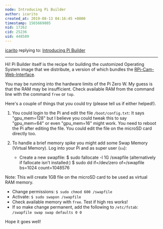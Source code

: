 ```yaml
---
node: Introducing Pi Builder
author: icarito
created_at: 2019-08-13 04:16:45 +0000
timestamp: 1565669805
nid: 17262
cid: 25236
uid: 448589
---
```




[icarito](../profile/icarito) replying to: [Introducing Pi Builder](../notes/icarito/10-21-2018/introducing-pi-builder)

----
Hi!
Pi Builder itself is the recipe for building the customized Operating System image that we distribute, a version of which bundles the [RPi-Cam-Web-Interface](https://elinux.org/RPi-Cam-Web-Interface).

You may be running into the hardware limits of the Pi Zero W. My guess is that the RAM may be insufficient. Check available RAM from the command line with the command `free` or `top`.

Here's a couple of things that you could try (please tell us if either helped!).

1) You could login to the Pi and edit the file `/boot/config.txt`: It says "gpu_mem=128" but I believe you could tweak this to say "gpu_mem=64" or even "gpu_mem=16" might work. You need to reboot the Pi after editing the file. You could edit the file on the microSD card directly too.

2) To handle a brief memory spike you might add some Swap Memory (Virtual Memory). Log into your Pi and as super user (`su`):
   - Create a new swapfile:
           $ sudo fallocate -l 1G /swapfile
(alternatively if fallocate isn't installed:)
           $ sudo dd if=/dev/zero of=/swapfile bs=1024 count=1048576

Note: This will create 1GB file on the microSD card to be used as virtual RAM memory.

   - Change permissions: `$ sudo chmod 600 /swapfile`
   - Activate: `$ sudo swapon /swapfile`
   - Check available memory with `free`. Test if high res works!
   - If so make change permanent, add the following to `/etc/fstab`: `/swapfile swap swap defaults 0 0`

Hope it goes well!